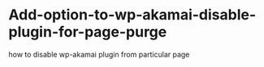 # Add-option-to-wp-akamai-disable-plugin-for-page-purge
how to disable wp-akamai plugin from particular page
